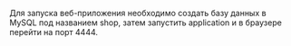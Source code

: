 Для запуска веб-приложения необходимо создать базу данных в MySQL под названием shop, затем запустить application и в браузере перейти на порт 4444.  
